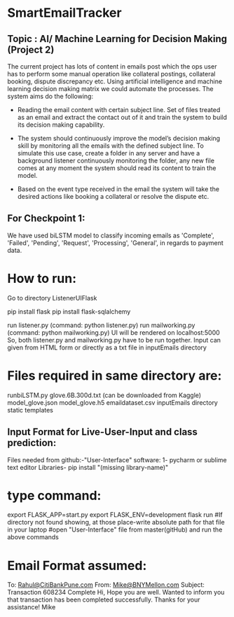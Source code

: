 # SmartEmailTracker

## Topic : AI/ Machine Learning for Decision Making (Project 2)

The current project has lots of content in emails post which the ops user has to perform some manual operation like collateral postings, collateral booking, dispute discrepancy etc. Using artificial intelligence and machine learning decision making matrix we could automate the processes. The system aims do the following:

- Reading the email content with certain subject line. Set of files treated as an email and extract the contact out of it and train the system to build its decision making capability.

- The system should continuously improve the model’s decision making skill by monitoring all the emails with the defined subject line. To simulate this use case, create a folder in any server and have a background listener continuously monitoring the folder, any new file comes at any moment the system should read its content to train the model.

- Based on the event type received in the email the system will take the desired actions like booking a collateral or resolve the dispute etc.

## For Checkpoint 1:

We have used biLSTM model to classify incoming emails as 'Complete', 'Failed', 'Pending', 'Request', 'Processing', 'General', in regards to payment data.

# How to run:

Go to directory ListenerUIFlask

pip install flask
pip install flask-sqlalchemy

run listener.py (command: python listener.py)
run mailworking.py (command: python mailworking.py)
UI will be rendered on localhost:5000
So, both listener.py and mailworking.py have to be run together.
Input can given from HTML form or directly as a txt file in inputEmails directory

# Files required in same directory are:

runbiLSTM.py
glove.6B.300d.txt (can be downloaded from Kaggle)
model_glove.json
model_glove.h5
emaildataset.csv
inputEmails directory
static
templates

## Input Format for Live-User-Input and class prediction:

Files needed from github:-"User-Interface"
software: 1- pycharm or sublime text editor
Libraries- pip install "(missing library-name)"
# type command:

export FLASK_APP=start.py
export FLASK_ENV=development
flask run
	#If directory not found showing, at those place-write absolute path for 	that file in your laptop
	#open "User-Interface" file from master(gitHub) and run the above commands

# Email Format assumed:

To: Rahul@CitiBankPune.com
From: Mike@BNYMellon.com
Subject: Transaction 608234 Complete
Hi,
Hope you are well.
Wanted to inform you that transaction has been completed successfully.
Thanks for your assistance!
Mike
